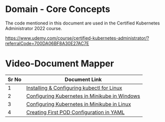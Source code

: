 # Domain - Core Concepts

The code mentioned in this document are used in the Certified Kubernetes Administrator 2022 course.

https://www.udemy.com/course/certified-kubernetes-administrator/?referralCode=700DA06BF8A30E27AC7E

# Video-Document Mapper

| Sr No | Document Link |
| ------ | ------ |
| 1 | [Installing & Configuring kubectl for Linux][PlDa] |
| 2 | [Configuring Kubernetes in Minikube in Windows][PlDb] |
| 3 | [Configuring Kubernetes in Minikube in Linux][PlDc]
| 4 | [Creating First POD Configuration in YAML][PlDd] |



   [PlDa]: <https://github.com/zealvora/certified-kubernetes-administrator/blob/master/Domain%201%20-%20Core%20Concepts/install-kubectl.md>
   [PlDb]: <https://github.com/zealvora/certified-kubernetes-administrator/blob/master/Domain%201%20-%20Core%20Concepts/minikube-install-windows.md>
   [PlDc]: <https://github.com/zealvora/certified-kubernetes-administrator/blob/master/Domain%201%20-%20Core%20Concepts/minikube-install-linux.md>
   [PlDd]: <https://github.com/zealvora/certified-kubernetes-administrator/blob/master/Domain%201%20-%20Core%20Concepts/first-pod-yaml.md>
